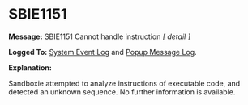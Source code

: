 # SBIE1151

**Message:** SBIE1151 Cannot handle instruction _[ detail ]_

**Logged To:** [System Event Log](SystemEventLog) and [Popup Message Log](PopupMessageLog).

**Explanation:**

Sandboxie attempted to analyze instructions of executable code, and detected an unknown sequence. No further information is available.
